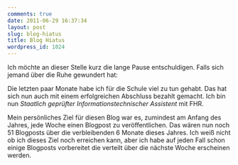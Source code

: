 ```yaml
---
comments: true
date: 2011-06-29 16:37:34
layout: post
slug: blog-hiatus
title: Blog Hiatus
wordpress_id: 1024
---
```


Ich möchte an dieser Stelle kurz die lange Pause entschuldigen. Falls sich jemand über die Ruhe gewundert hat:

Die letzten paar Monate habe ich für die Schule viel zu tun gehabt. Das hat sich nun auch mit einem erfolgreichen Abschluss bezahlt gemacht. Ich bin nun _Staatlich geprüfter Informationstechnischer Assistent_ mit FHR.

Mein persönliches Ziel für diesen Blog war es, zumindest am Anfang des Jahres, jede Woche einen Blogpost zu veröffentlichen. Das wären nun noch 51 Blogposts über die verbleibenden 6 Monate dieses Jahres. Ich weiß nicht ob ich dieses Ziel noch erreichen kann, aber ich habe auf jeden Fall schon einige Blogposts vorbereitet die verteilt über die nächste Woche erscheinen werden.
